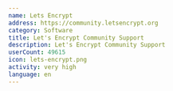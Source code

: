 ```yaml
---
name: Lets Encrypt
address: https://community.letsencrypt.org
category: Software
title: Let's Encrypt Community Support
description: Let's Encrypt Community Support
userCount: 49615
icon: lets-encrypt.png
activity: very high
language: en
---
```

